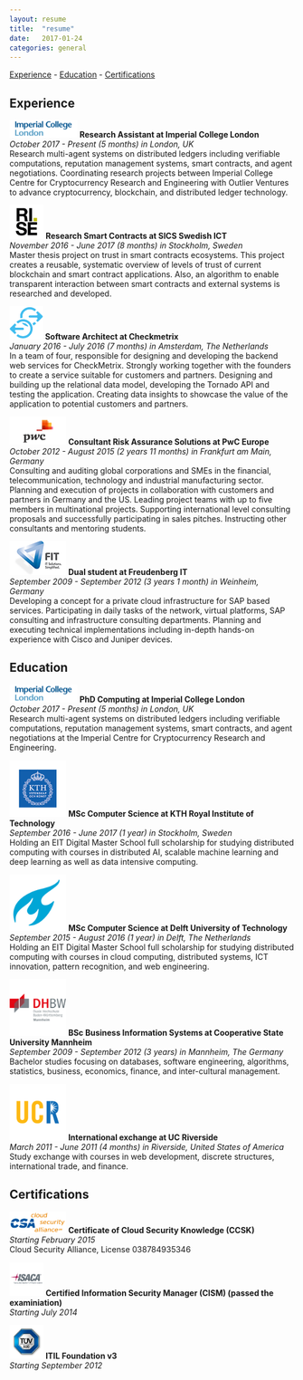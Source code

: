 ```yaml
---
layout: resume
title:  "resume"
date:   2017-01-24
categories: general
---
```

[Experience](#experience) - [Education](#education) - [Certifications](#certifications)


## Experience

<span class="image logo"><img src="images/resume/imperial.png" alt="" /></span>
**Research Assistant at Imperial College London** <br/>
*October 2017 - Present (5 months) in London, UK* <br/>
Research multi-agent systems on distributed ledgers including verifiable computations, reputation management systems, smart contracts, and agent negotiations.
Coordinating research projects between Imperial College Centre for Cryptocurrency Research and Engineering with Outlier Ventures to advance cryptocurrency, blockchain, and distributed ledger technology.

<span class="image logo"><img src="images/resume/SICS.png" alt="" /></span>
**Research Smart Contracts at SICS Swedish ICT** <br/>
*November 2016 - June 2017 (8 months) in Stockholm, Sweden* <br/>
Master thesis project on trust in smart contracts ecosystems. This project creates a reusable, systematic overview of levels of trust of current blockchain and smart contract applications. Also, an algorithm to enable transparent interaction between smart contracts and external systems is researched and developed.

<span class="image logo"><img src="images/resume/CM.png" alt="" /></span>
**Software Architect at Checkmetrix** <br/>
*January 2016 - July 2016 (7 months) in Amsterdam, The Netherlands* <br/>
In a team of four, responsible for designing and developing the backend web services for CheckMetrix. Strongly working together with the founders to create a service suitable for customers and partners. Designing and building up the relational data model, developing the Tornado API and testing the application. Creating data insights to showcase the value of the application to potential customers and partners.

<span class="image logo"><img src="images/resume/pwc.png" alt="" /></span>
**Consultant Risk Assurance Solutions at PwC Europe** <br/>
*October 2012 - August 2015 (2 years 11 months) in Frankfurt am Main, Germany* <br/>
Consulting and auditing global corporations and SMEs in the financial, telecommunication, technology and industrial manufacturing sector. Planning and execution of projects in collaboration with customers and partners in Germany and the US. Leading project teams with up to five members in multinational projects. Supporting international level consulting proposals and successfully participating in sales pitches. Instructing other consultants and mentoring students.

<span class="image logo"><img src="images/resume/fit.png" alt="" /></span>
**Dual student at Freudenberg IT** <br/>
*September 2009 - September 2012 (3 years 1 month) in Weinheim, Germany* <br/>
Developing a concept for a private cloud infrastructure for SAP based services. Participating in daily tasks of the network, virtual platforms, SAP consulting and infrastructure consulting departments. Planning and executing technical implementations including in-depth hands-on experience with Cisco and Juniper devices.

## Education
<span class="image logo"><img src="images/resume/imperial.png" alt="" /></span>
**PhD Computing at Imperial College London** <br/>
*October 2017 - Present (5 months) in London, UK* <br/>
Research multi-agent systems on distributed ledgers including verifiable computations, reputation management systems, smart contracts, and agent negotiations at the Imperial Centre for Cryptocurrency Research and Engineering.

<span class="image logo"><img src="images/resume/kth.png" alt="" /></span>
**MSc Computer Science at KTH Royal Institute of Technology** <br/>
*September 2016 - June 2017 (1 year) in Stockholm, Sweden* <br/>
Holding an EIT Digital Master School full scholarship for studying distributed computing with courses in distributed AI, scalable machine learning and deep learning as well as data intensive computing.

<span class="image logo"><img src="images/resume/delft.png" alt="" /></span>
**MSc Computer Science at Delft University of Technology** <br/>
*September 2015 - August 2016 (1 year) in Delft, The Netherlands* <br/>
Holding an EIT Digital Master School full scholarship for studying distributed computing with courses in cloud computing, distributed systems, ICT innovation, pattern recognition, and web engineering.

<span class="image logo"><img src="images/resume/dhbw.png" alt="" /></span>
**BSc Business Information Systems at Cooperative State University Mannheim** <br/>
*September 2009 - September 2012 (3 years) in Mannheim, The Germany* <br/>
Bachelor studies focusing on databases, software engineering, algorithms, statistics, business, economics, finance, and inter-cultural management.

<span class="image logo"><img src="images/resume/ucr.png" alt="" /></span>
**International exchange at UC Riverside** <br/>
*March 2011 - June 2011 (4 months) in Riverside, United States of America* <br/>
Study exchange with courses in web development, discrete structures, international trade, and finance.

## Certifications
<span class="image logo"><img src="images/resume/csa.png" alt="" /></span>
**Certificate of Cloud Security Knowledge (CCSK)** <br/>
*Starting February 2015* <br/>
Cloud Security Alliance, License 038784935346

<span class="image logo"><img src="images/resume/isaca.png" alt="" /></span>
**Certified Information Security Manager (CISM) (passed the examiniation)** <br/>
*Starting July 2014* <br/>

<span class="image logo"><img src="images/resume/tuv.png" alt="" /></span>
**ITIL Foundation v3** <br/>
*Starting September 2012* <br/>
